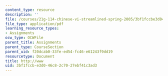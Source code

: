 ```yaml
---
content_type: resource
description: ''
file: /courses/21g-114-chinese-vi-streamlined-spring-2005/3bf1fccbe3d046c82c7027ebf41c3ad3_MIT21G_114S05_2_22j.pdf
file_type: application/pdf
learning_resource_types:
- Assignments
ocw_type: OCWFile
parent_title: Assignments
parent_type: CourseSection
parent_uid: f20dcab0-33fe-ed54-fc46-e61243f9dd19
resourcetype: Document
title: http://www
uid: 3bf1fccb-e3d0-46c8-2c70-27ebf41c3ad3
---
```

